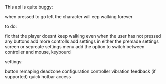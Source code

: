 This api is quite buggy:

when pressed to go left the character will eep walking forever

to do:

fix that the player doesnt keep walking even when the user has not pressed any buttons
add more controlls 
add settings in either the premade settings screen or sepreate settings menu
add the option to switch between controller and mouse, keybourd

settings:

button remaping
deadzone configuration
controller vibration feedback (if supported)
quick hotbar access
